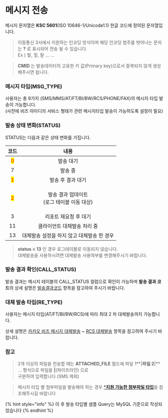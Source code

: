 # 메시지 전송

메시지 문자열은 **KSC 5601**(ISO 10646-1/Unicode1.1) 한글 코드에 정의된 문자열입니다.

> 이동통신 3사에서 지원하는 인코딩 방식이며 해당 인코딩 범주를 벗어나는 문자는 **?** 로 표시되어 전송 될 수 있습니다.\
> Ex ) 핳, 힣, 탙 ... ...

> **CMID** 는 발송데이터의 고유한 키 값(Primary key)으로서 중복되지 않게 생성해주시면 됩니다.

### 메시지 타입(MSG\_TYPE)

사용자는 총 9가지 (SMS/MMS/AT/FT/BI/BW/RCS/PHONE/FAX)의 메시지 타입 발송이 가능합니다.\
(사전에 비즈 아이디의 서비스 형태가 관련 메시지타입 발송이 가능하도록 설정이 필요)

### 발송 상태 변화(STATUS)

STATUS는 다음과 같은 상태 변화를 가집니다.

|                 코드                |                  내용                 |
| :-------------------------------: | :---------------------------------: |
| <mark style="color:red;">0</mark> |                발송 대기                |
|                 7                 |                 발송 중                |
| <mark style="color:red;">1</mark> |              발송 후 결과 대기             |
| <mark style="color:red;">2</mark> | <p>발송 결과 업데이트<br>(로그 테이블 이동 대상)</p> |
|                 3                 |             리포트 재요청 후 대기            |
|                 11                |           클라이언트 대체발송 처리 중           |
|                 13                |       대체발송 설정을 하지 않고 대체발송 한 경우      |

> **status = 13** 인 경우 로그테이블로 이동되지 않습니다.\
> 대체발송을 사용하시려면 대체발송 사용여부를 변경해주시기 바랍니다.

### 발송 결과 확인(CALL\_STATUS)

발송 결과는 메시지 테이블의 CALL\_STATUS 컬럼으로 확인이 가능하며 **발송 결과 코드**의 상세 설명은 [발송결과코드](../result-code/) 항목을 참고하여 주시기 바랍니다.

### 대체 발송 타입(RE\_TYPE)

사용자는 메시지 타입(AT/FT/BI/BW/RCS)에 따라 최대 2 차 대체발송까지 가능합니다.

상세 설명은 [카카오 비즈 메시지 대체발송](kakao-biz.md#re\_type) \~ [RCS 대체발송](rcs.md#re\_type) 항목을 참고하여 주시기 바랍니다.

### 참고

> 2개 이상의 파일을 전송할 때는 **ATTACHED\_FILE** 필드에 파일 1\*\*|**파일 2**|\*\* ... 형식으로 파일을 **|**(파이프라인) 으로\
> 구분하여 입력합니다 (SMS 제외)&#x20;

> 메시지 타입 별 첨부파일을 발송해야 하는 경우 [\***지원 가능한 첨부파일 타입**](../supplement.md#undefined)을 참조해주시길 바랍니다

{% hint style="info" %}
이 후 발송 타입별 샘플 Query는 MySQL 기준으로 작성되었습니다
{% endhint %}
